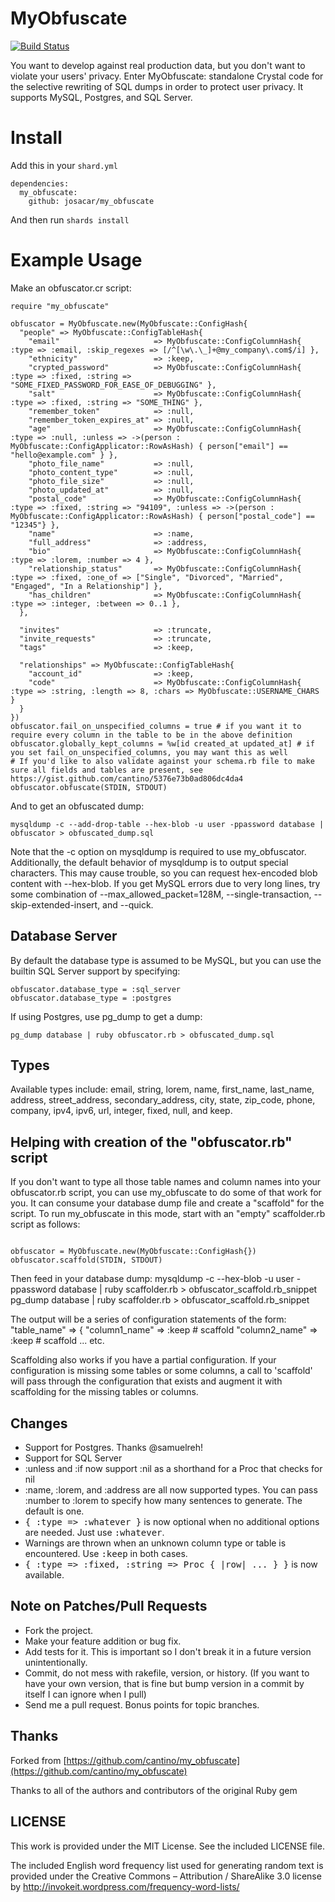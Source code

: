 # MyObfuscate

[![Build Status](https://travis-ci.org/josacar/my_obfuscate.svg?branch=master)](https://travis-ci.org/josacar/my_obfuscate)

You want to develop against real production data, but you don't want to violate your users' privacy.  Enter MyObfuscate: standalone Crystal code for the selective rewriting of SQL dumps in order to protect user privacy.  It supports MySQL, Postgres, and SQL Server.

# Install

Add this in your `shard.yml`

```
dependencies:
  my_obfuscate:
    github: josacar/my_obfuscate
```

And then run `shards install`

# Example Usage

Make an obfuscator.cr script:

```crystal
require "my_obfuscate"

obfuscator = MyObfuscate.new(MyObfuscate::ConfigHash{
  "people" => MyObfuscate::ConfigTableHash{
    "email"                     => MyObfuscate::ConfigColumnHash{ :type => :email, :skip_regexes => [/^[\w\.\_]+@my_company\.com$/i] },
    "ethnicity"                 => :keep,
    "crypted_password"          => MyObfuscate::ConfigColumnHash{ :type => :fixed, :string => "SOME_FIXED_PASSWORD_FOR_EASE_OF_DEBUGGING" },
    "salt"                      => MyObfuscate::ConfigColumnHash{ :type => :fixed, :string => "SOME_THING" },
    "remember_token"            => :null,
    "remember_token_expires_at" => :null,
    "age"                       => MyObfuscate::ConfigColumnHash{ :type => :null, :unless => ->(person : MyObfuscate::ConfigApplicator::RowAsHash) { person["email"] == "hello@example.com" } },
    "photo_file_name"           => :null,
    "photo_content_type"        => :null,
    "photo_file_size"           => :null,
    "photo_updated_at"          => :null,
    "postal_code"               => MyObfuscate::ConfigColumnHash{ :type => :fixed, :string => "94109", :unless => ->(person : MyObfuscate::ConfigApplicator::RowAsHash) { person["postal_code"] == "12345"} },
    "name"                      => :name,
    "full_address"              => :address,
    "bio"                       => MyObfuscate::ConfigColumnHash{ :type => :lorem, :number => 4 },
    "relationship_status"       => MyObfuscate::ConfigColumnHash{ :type => :fixed, :one_of => ["Single", "Divorced", "Married", "Engaged", "In a Relationship"] },
    "has_children"              => MyObfuscate::ConfigColumnHash{ :type => :integer, :between => 0..1 },
  },

  "invites"                     => :truncate,
  "invite_requests"             => :truncate,
  "tags"                        => :keep,

  "relationships" => MyObfuscate::ConfigTableHash{
    "account_id"                => :keep,
    "code"                      => MyObfuscate::ConfigColumnHash{ :type => :string, :length => 8, :chars => MyObfuscate::USERNAME_CHARS }
  }
})
obfuscator.fail_on_unspecified_columns = true # if you want it to require every column in the table to be in the above definition
obfuscator.globally_kept_columns = %w[id created_at updated_at] # if you set fail_on_unspecified_columns, you may want this as well
# If you'd like to also validate against your schema.rb file to make sure all fields and tables are present, see https://gist.github.com/cantino/5376e73b0ad806dc4da4
obfuscator.obfuscate(STDIN, STDOUT)
```

And to get an obfuscated dump:

    mysqldump -c --add-drop-table --hex-blob -u user -ppassword database | obfuscator > obfuscated_dump.sql

Note that the -c option on mysqldump is required to use my_obfuscator.  Additionally, the default behavior of mysqldump
is to output special characters. This may cause trouble, so you can request hex-encoded blob content with --hex-blob.
If you get MySQL errors due to very long lines, try some combination of --max_allowed_packet=128M, --single-transaction, --skip-extended-insert, and --quick.

## Database Server

By default the database type is assumed to be MySQL, but you can use the
builtin SQL Server support by specifying:

    obfuscator.database_type = :sql_server
    obfuscator.database_type = :postgres

If using Postgres, use pg_dump to get a dump:

    pg_dump database | ruby obfuscator.rb > obfuscated_dump.sql

## Types

Available types include: email, string, lorem, name, first_name, last_name, address, street_address, secondary_address, city, state,
zip_code, phone, company, ipv4, ipv6, url, integer, fixed, null, and keep.

## Helping with creation of the "obfuscator.rb" script

If you don't want to type all those table names and column names into your obfuscator.rb script,
you can use my_obfuscate to do some of that work for you. It can consume your database dump file and create a "scaffold" for the script.
To run my_obfuscate in this mode, start with an "empty" scaffolder.rb script as follows:

```crystal

obfuscator = MyObfuscate.new(MyObfuscate::ConfigHash{})
obfuscator.scaffold(STDIN, STDOUT)
```

Then feed in your database dump:
  mysqldump -c  --hex-blob -u user -ppassword database | ruby scaffolder.rb > obfuscator_scaffold.rb_snippet
  pg_dump database | ruby scaffolder.rb > obfuscator_scaffold.rb_snippet

The output will be a series of configuration statements of the form:
    "table_name" => {
      "column1_name"     => :keep   # scaffold
      "column2_name"     => :keep   # scaffold
  	... etc.

Scaffolding also works if you have a partial configuration.  If your configuration is missing some tables or some columns, a call to 'scaffold' will pass through the configuration that exists and augment it with scaffolding for the missing tables or columns.

## Changes

* Support for Postgres.  Thanks @samuelreh!
* Support for SQL Server
* :unless and :if now support :nil as a shorthand for a Proc that checks for nil
* :name, :lorem, and :address are all now supported types.  You can pass :number to :lorem to specify how many sentences to generate.  The default is one.
* <tt>{ :type => :whatever }</tt> is now optional when no additional options are needed.  Just use <tt>:whatever</tt>.
* Warnings are thrown when an unknown column type or table is encountered.  Use <tt>:keep</tt> in both cases.
* <tt>{ :type => :fixed, :string => Proc { |row| ... } }</tt> is now available.

## Note on Patches/Pull Requests

* Fork the project.
* Make your feature addition or bug fix.
* Add tests for it. This is important so I don't break it in a future version unintentionally.
* Commit, do not mess with rakefile, version, or history.  (If you want to have your own version, that is fine but bump version in a commit by itself I can ignore when I pull)
* Send me a pull request. Bonus points for topic branches.

## Thanks

Forked from [https://github.com/cantino/my_obfuscate](https://github.com/cantino/my_obfuscate)

Thanks to all of the authors and contributors of the original Ruby gem

## LICENSE

This work is provided under the MIT License.  See the included LICENSE file.

The included English word frequency list used for generating random text is provided under the Creative Commons – Attribution / ShareAlike 3.0 license by http://invokeit.wordpress.com/frequency-word-lists/
